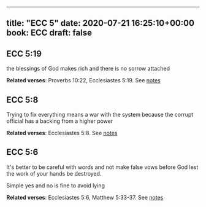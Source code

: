 
---
title: "ECC 5"
date: 2020-07-21 16:25:10+00:00
book: ECC
draft: false
---

## ECC 5:19

the blessings of God makes rich and there is no sorrow attached

**Related verses**: Proverbs 10:22, Ecclesiastes 5:19. See [notes](https://my.bible.com/notes/3478694586359734803)


## ECC 5:8

Trying to fix everything means a war with the system because the corrupt official has a backing from a higher power

**Related verses**: Ecclesiastes 5:8. See [notes](https://my.bible.com/notes/3478692329362809340)


## ECC 5:6

It's better to be careful with words and not make false vows before God lest the work of your hands be destroyed.

Simple yes and no is fine to avoid lying

**Related verses**: Ecclesiastes 5:6, Matthew 5:33-37. See [notes](https://my.bible.com/notes/3478691451159437809)

